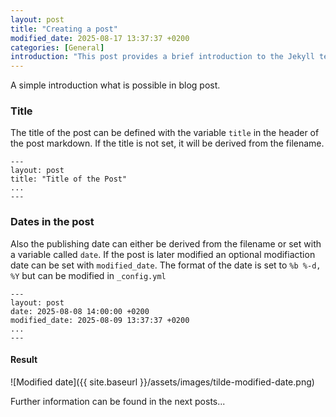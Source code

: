 ```yaml
---
layout: post
title: "Creating a post"
modified_date: 2025-08-17 13:37:37 +0200
categories: [General]
introduction: "This post provides a brief introduction to the Jekyll template and describes the basic functionality of variables in the header and their application on the page."
---
```


A simple introduction what is possible in blog post.

### Title

The title of the post can be defined with the variable `title` in the header of the post markdown. If the title is not set, it will be derived from the filename.

```
---
layout: post
title: "Title of the Post"
...
---
```

### Dates in the post

Also the publishing date can either be derived from the filename or set with a variable called `date`. If the post is later modified an optional modifiaction date can be set with `modified_date`. The format of the date is set to `%b %-d, %Y` but can be modified in `_config.yml`

```
---
layout: post
date: 2025-08-08 14:00:00 +0200
modified_date: 2025-08-09 13:37:37 +0200
...
---
```

#### Result

![Modified date]({{ site.baseurl }}/assets/images/tilde-modified-date.png)

Further information can be found in the next posts...